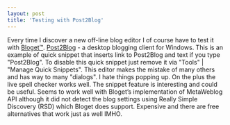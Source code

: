 ```yaml
---
layout: post  
title: 'Testing with Post2Blog'
---
```

Every time I discover a new off-line blog editor I of course have to test it with [Bloget™](http://www.blueonionsoftware.com/bloget). [Post2Blog](http://www.bytescout.com/post2blog.html) - a desktop blogging client for Windows. This is an example of quick snippet that inserts link to Post2Blog and text if you type "Post2Blog". To disable this quick snippet just remove it via "Tools" | "Manage Quick Snippets". This editor makes the mistake of many others and has way to many "dialogs". I hate things popping up. On the plus the live spell checker works well. The snippet feature is interesting and could be useful. Seems to work well with Bloget’s implementation of MetaWeblog API although it did not detect the blog settings using Really Simple Discovery (RSD) which Bloget does support. Expensive and there are free alternatives that work just as well IMHO.
